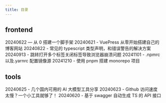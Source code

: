 ```yaml
---
title: 目录
---
```


## frontend

20240622 — 从 0 搭建一个脚手架
20240621 - VuePress 从零开始搭建自己的博客网站
20240822 - 常见的 typescript 类型声明，和错误警告的解决方案
20240913 - 跳转打开多个标签关闭标签导致浏览器崩溃问题
20241101 - .npmrc 以及.yarnrc 配置镜像源
20241210 - 使用 pnpm 搭建 monorepo 项目

## tools

20240625 - 几个国内可用的 AI 大模型工具分享
20240623 - Github 访问速度太慢？一个小工具就够了！
20240620 - 基于 swagger 自动生成 TS 的 API 接口
